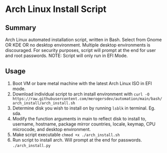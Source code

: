 # Arch Linux Install Script

## Summary

Arch Linux automated installation script, written in Bash. Select from Gnome OR KDE OR no desktop environment. Multiple desktop environments is discouraged. For security purposes, script will prompt at the end for user and root passwords. NOTE: Script will only run in EFI Mode.

## Usage

1. Boot VM or bare metal machine with the latest Arch Linux ISO in EFI mode.
2. Download individual script to arch install environment with `curl -O https://raw.githubusercontent.com/merogersdev/automation/main/bash/arch_install/arch_install.sh`
3. Determine disk you wish to install on by running `lsblk` in terminal. Eg. sda.
4. Modify the function arguments in main to reflect disk to install to, username, hostname, package mirror countries, locale, keymap, CPU microcode, and desktop environment.
5. Make script executable `chmod +x ./arch_install.sh`
6. Run script to install arch. Will prompt at the end for passwords. `./arch_install.py`
